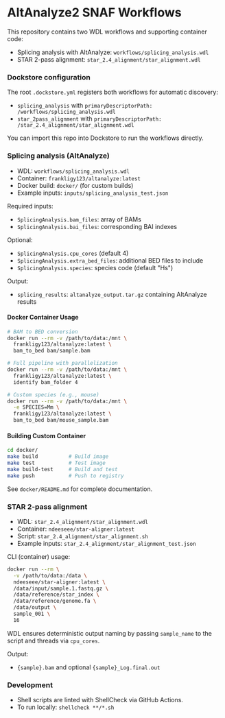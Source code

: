# AltAnalyze2 SNAF Workflows

This repository contains two WDL workflows and supporting container code:

- Splicing analysis with AltAnalyze: `workflows/splicing_analysis.wdl`
- STAR 2-pass alignment: `star_2.4_alignment/star_alignment.wdl`

### Dockstore configuration

The root `.dockstore.yml` registers both workflows for automatic discovery:

- `splicing_analysis` with `primaryDescriptorPath: /workflows/splicing_analysis.wdl`
- `star_2pass_alignment` with `primaryDescriptorPath: /star_2.4_alignment/star_alignment.wdl`

You can import this repo into Dockstore to run the workflows directly.

### Splicing analysis (AltAnalyze)

- WDL: `workflows/splicing_analysis.wdl`
- Container: `frankligy123/altanalyze:latest`
- Docker build: `docker/` (for custom builds)
- Example inputs: `inputs/splicing_analysis_test.json`

Required inputs:
- `SplicingAnalysis.bam_files`: array of BAMs
- `SplicingAnalysis.bai_files`: corresponding BAI indexes

Optional:
- `SplicingAnalysis.cpu_cores` (default 4)
- `SplicingAnalysis.extra_bed_files`: additional BED files to include
- `SplicingAnalysis.species`: species code (default "Hs")

Output:
- `splicing_results`: `altanalyze_output.tar.gz` containing AltAnalyze results

#### Docker Container Usage

```bash
# BAM to BED conversion
docker run --rm -v /path/to/data:/mnt \
  frankligy123/altanalyze:latest \
  bam_to_bed bam/sample.bam

# Full pipeline with parallelization
docker run --rm -v /path/to/data:/mnt \
  frankligy123/altanalyze:latest \
  identify bam_folder 4

# Custom species (e.g., mouse)
docker run --rm -v /path/to/data:/mnt \
  -e SPECIES=Mm \
  frankligy123/altanalyze:latest \
  bam_to_bed bam/mouse_sample.bam
```

#### Building Custom Container

```bash
cd docker/
make build          # Build image
make test           # Test image  
make build-test     # Build and test
make push           # Push to registry
```

See `docker/README.md` for complete documentation.

### STAR 2-pass alignment

- WDL: `star_2.4_alignment/star_alignment.wdl`
- Container: `ndeeseee/star-aligner:latest`
- Script: `star_2.4_alignment/star_alignment.sh`
- Example inputs: `star_2.4_alignment/star_alignment_test.json`

CLI (container) usage:

```bash
docker run --rm \
  -v /path/to/data:/data \
  ndeeseee/star-aligner:latest \
  /data/input/sample.1.fastq.gz \
  /data/reference/star_index \
  /data/reference/genome.fa \
  /data/output \
  sample_001 \
  16
```

WDL ensures deterministic output naming by passing `sample_name` to the script and threads via `cpu_cores`.

Output:
- `{sample}.bam` and optional `{sample}_Log.final.out`

### Development

- Shell scripts are linted with ShellCheck via GitHub Actions.
- To run locally: `shellcheck **/*.sh`
